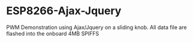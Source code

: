 # ESP8266-Ajax-Jquery
PWM Demonstration using Ajax/Jquery on a sliding knob. All data file are flashed into the onboard 4MB SPIFFS
